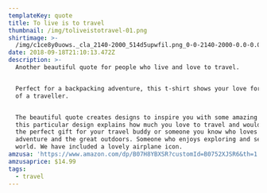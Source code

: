 ```yaml
---
templateKey: quote
title: To live is to travel
thumbnail: /img/toliveistotravel-01.png
shirtimage: >-
  /img/c1ce8y0uows._cla_2140-2000_514d5upwfil.png_0-0-2140-2000-0.0-0.0-2140.0-2000.0.png
date: 2018-09-18T21:10:13.472Z
description: >-
  Another beautiful quote for people who live and love to travel.


  Perfect for a backpacking adventure, this t-shirt shows your love for the life
  of a traveller.


  The beautiful quote creates designs to inspire you with some amazing words,
  this particular design explains how much you love to travel and would also be
  the perfect gift for your travel buddy or someone you know who loves an
  adventure and the great outdoors. Someone who enjoys exploring and seeing the
  world. We have included a lovely airplane icon.
amzusa: 'https://www.amazon.com/dp/B07H8YBXSR?customId=B0752XJSR6&th=1'
amzusaprice: $14.99
tags:
  - travel
---
```


